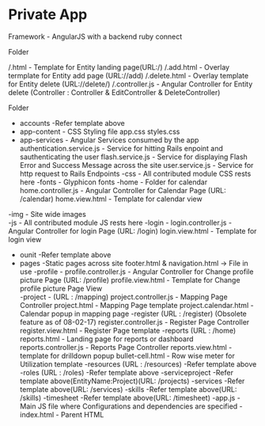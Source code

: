 Private App
==============================

Framework - AngularJS with a backend ruby connect


Folder 

<Folder>/<entity>.html -  Template for Entity landing page(URL:/<entity>)
<Folder>/<entity>.add.html - Overlay termplate for Entity add page (URL:/<entity>/add)
<Folder>/<entity>.delete.html - Overlay template for Entity delete (URL:/<entity>/delete/<id>)
<Folder>/<entity>.controller.js - Angular Controller for Entity delete (Controller : <entity>Controller & <entity>EditController & <entity>DeleteController)

Folder

- accounts -Refer template above
- app-content - CSS Styling file
	app.css
	styles.css
 - app-services - Angular Services consumed by the app
 	authentication.service.js - Service for hitting Rails enpoint and sauthenticating the user
 	flash.service.js - Service for displaying Flash Error and Success Message across the site
 	user.service.js - Service for http request to Rails Endpoints
 -css - All contributed module CSS rests here
 -fonts - Glyphicon fonts
 -home - Folder for calendar
 	home.controller.js - Angular Controller for Calendar Page (URL: /calendar)
 	home.view.html - Template for calendar view
	
 -img - Site wide images	
 -js - All contributed module JS rests here 
 -login - 
  	login.controller.js - Angular Controller for login Page (URL: /login)
 	login.view.html - Template for login view	
 - ounit -Refer template above	
 - pages -Static pages across site
 	footer.html & navigation.html -> File in use
 -profile - 
  	profile.controller.js - Angular Controller for Change profile picture Page (URL: /profile)
 	profile.view.html - Template for Change profile picture Page View		
 -project - (URL : /mapping)
 	project.controller.js - Mapping Page Controller
 	project.html - Mapping Page template
 	project.calendar.html - Calendar popup in mapping page
 -register	(URL : /register) (Obsolete feature as of 08-02-17)
 	register.controller.js - Register Page Controller
 	register.view.html - Register Page template	
 -reports	(URL : /home) 
 	reports.html - Landing page for reports or dashboard
 	reports.controller.js - Reports Page Controller
 	reports.view.html - template for  drilldown popup
 	bullet-cell.html - Row wise meter for Utilization template
 -resources (URL : /resources)  -Refer template above
 -roles (URL : /roles) -Refer template above
 -serviceproject -Refer template above(EntityName:Project)(URL: /projects)
 -services -Refer template above(URL: /services)
 -skills -Refer template above(URL: /skills)
 -timesheet -Refer template above(URL: /timesheet)
 -app.js - Main JS file where Configurations and dependencies are specified
 -index.html - Parent HTML 
 		
